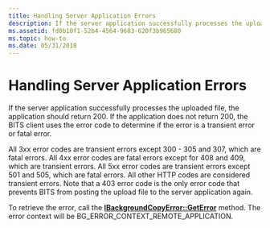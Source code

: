 ```yaml
---
title: Handling Server Application Errors
description: If the server application successfully processes the uploaded file, the application should return 200.
ms.assetid: fd0b10f1-52b4-4564-9683-620f3b965680
ms.topic: how-to
ms.date: 05/31/2018
---
```


# Handling Server Application Errors

If the server application successfully processes the uploaded file, the application should return 200. If the application does not return 200, the BITS client uses the error code to determine if the error is a transient error or fatal error.

All 3xx error codes are transient errors except 300 - 305 and 307, which are fatal errors. All 4xx error codes are fatal errors except for 408 and 409, which are transient errors. All 5xx error codes are transient errors except 501 and 505, which are fatal errors. All other HTTP codes are considered transient errors. Note that a 403 error code is the only error code that prevents BITS from posting the upload file to the server application again.

To retrieve the error, call the [**IBackgroundCopyError::GetError**](/windows/desktop/api/Bits/nf-bits-ibackgroundcopyerror-geterror) method. The error context will be BG\_ERROR\_CONTEXT\_REMOTE\_APPLICATION.

 

 




